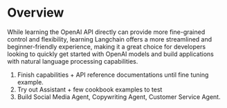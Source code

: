 # Overview
While learning the OpenAI API directly can provide more fine-grained control and flexibility, learning Langchain offers a more streamlined and beginner-friendly experience, making it a great choice for developers looking to quickly get started with OpenAI models and build applications with natural language processing capabilities.


1. Finish capabilities + API reference documentations until fine tuning example.
2. Try out Assistant + few cookbook examples to test
3. Build Social Media Agent, Copywriting Agent, Customer Service Agent.








